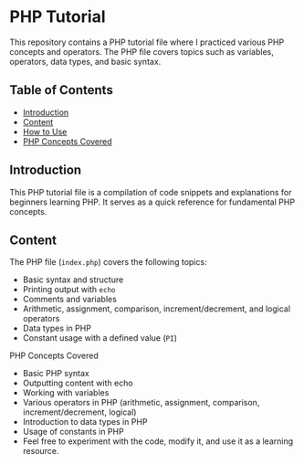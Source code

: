 # PHP Tutorial

This repository contains a PHP tutorial file where I practiced various PHP concepts and operators. The PHP file covers topics such as variables, operators, data types, and basic syntax.

## Table of Contents

- [Introduction](#introduction)
- [Content](#content)
- [How to Use](#how-to-use)
- [PHP Concepts Covered](#php-concepts-covered)

## Introduction

This PHP tutorial file is a compilation of code snippets and explanations for beginners learning PHP. It serves as a quick reference for fundamental PHP concepts.

## Content

The PHP file (`index.php`) covers the following topics:

- Basic syntax and structure
- Printing output with `echo`
- Comments and variables
- Arithmetic, assignment, comparison, increment/decrement, and logical operators
- Data types in PHP
- Constant usage with a defined value (`PI`)

PHP Concepts Covered
- Basic PHP syntax
- Outputting content with echo
- Working with variables
- Various operators in PHP (arithmetic, assignment, comparison, increment/decrement, logical)
- Introduction to data types in PHP
- Usage of constants in PHP
- Feel free to experiment with the code, modify it, and use it as a learning resource.


